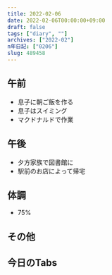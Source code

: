 ```yaml
---
title: 2022-02-06
date: 2022-02-06T00:00:00+09:00
draft: false
tags: ["diary", ""]
archives: ["2022-02"]
n年日記: ["0206"]
slug: 489458
---
```

## 午前
- 息子に朝ご飯を作る
- 息子はスイミング
- マクドナルドで作業
## 午後
- 夕方家族で図書館に
- 駅前のお店によって帰宅
## 体調
- 75%
## その他
## 今日のTabs